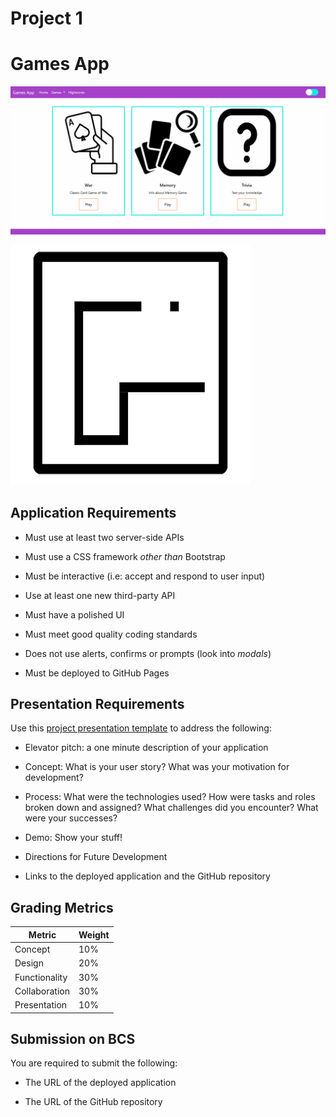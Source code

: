 # Project 1

# Games App

![demo](assets\darkmode.gif)

![snake](assets\snake.png)

## Application Requirements

- Must use at least two server-side APIs

- Must use a CSS framework _other than_ Bootstrap

- Must be interactive (i.e: accept and respond to user input)

- Use at least one new third-party API

- Must have a polished UI

- Must meet good quality coding standards

- Does not use alerts, confirms or prompts (look into _modals_)

- Must be deployed to GitHub Pages

## Presentation Requirements

Use this [project presentation template](https://docs.google.com/presentation/d/1_u8TKy5zW5UlrVQVnyDEZ0unGI2tjQPDEpA0FNuBKAw/edit?usp=sharing) to address the following:

- Elevator pitch: a one minute description of your application

- Concept: What is your user story? What was your motivation for development?

- Process: What were the technologies used? How were tasks and roles broken down and assigned? What challenges did you encounter? What were your successes?

- Demo: Show your stuff!

- Directions for Future Development

- Links to the deployed application and the GitHub repository

## Grading Metrics

| Metric        | Weight |
| ------------- | ------ |
| Concept       | 10%    |
| Design        | 20%    |
| Functionality | 30%    |
| Collaboration | 30%    |
| Presentation  | 10%    |

## Submission on BCS

You are required to submit the following:

- The URL of the deployed application

- The URL of the GitHub repository
